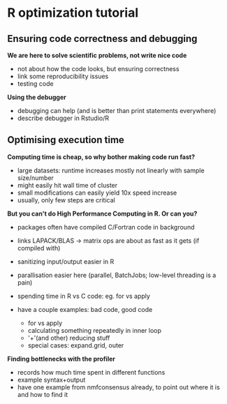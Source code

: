 R optimization tutorial
=======================

Ensuring code correctness and debugging
---------------------------------------

**We are here to solve scientific problems, not write nice code**

 * not about how the code looks, but ensuring correctness
 * link some reproducibility issues
 * testing code


**Using the debugger**
 * debugging can help (and is better than print statements everywhere)
 * describe debugger in Rstudio/R


Optimising execution time
-------------------------

**Computing time is cheap, so why bother making code run fast?**

 * large datasets: runtime increases mostly not linearly with sample size/number
 * might easily hit wall time of cluster
 * small modifications can easily yield 10x speed increase 
 * usually, only few steps are critical


**But you can't do High Performance Computing in R. Or can you?**

 * packages often have compiled C/Fortran code in background
 * links LAPACK/BLAS -> matrix ops are about as fast as it gets (if compiled with)
 * sanitizing input/output easier in R
 * parallisation easier here (parallel, BatchJobs; low-level threading is a pain)

 * spending time in R vs C code: eg. for vs apply
 * have a couple examples: bad code, good code
   * for vs apply
   * calculating something repeatedly in inner loop
   * '+'(and other) reducing stuff
   * special cases: expand.grid, outer


**Finding bottlenecks with the profiler**

 * records how much time spent in different functions
 * example syntax+output
 * have one example from nmfconsensus already, to point out where it is and how to find it


